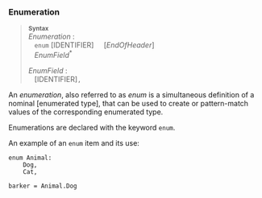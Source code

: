 ### Enumeration

> **<sup>Syntax</sup>**\
> _Enumeration_ :\
> &nbsp;&nbsp; `enum`
>   [IDENTIFIER]&nbsp;
> &nbsp;&nbsp; [_EndOfHeader_]\
> &nbsp;&nbsp; _EnumField_<sup>\*</sup>
>
> _EnumField_ :\
> &nbsp;&nbsp; [IDENTIFIER]`,`

An *enumeration*, also referred to as *enum* is a simultaneous definition of a
nominal [enumerated type], that can be used to create or pattern-match values of the corresponding enumerated type.

Enumerations are declared with the keyword `enum`.

An example of an `enum` item and its use:

```
enum Animal:
    Dog,
    Cat,

barker = Animal.Dog
```
